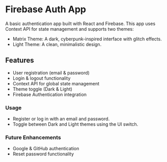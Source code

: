 # Firebase Auth App
A basic authentication app built with React and Firebase. This app uses Context API for state management and supports two themes:

* Matrix Theme: A dark, cyberpunk-inspired interface with glitch effects.
* Light Theme: A clean, minimalistic design.

## Features
-  User registration (email & password)
- Login & logout functionality
- Context API for global state management
- Theme toggle (Dark & Light)
- Firebase Authentication integration


### Usage
* Register or log in with an email and password.
* Toggle between Dark and Light themes using the UI switch.


### Future Enhancements
* Google & GitHub authentication
* Reset password functionality
